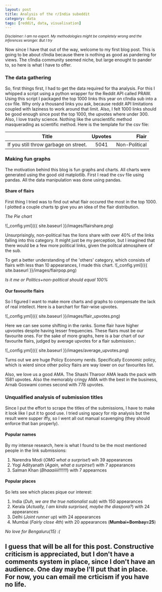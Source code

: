 ```yaml
---
layout: post
title: Analysis of the r/India subeddit
category: data
tags: [reddit, data, visualisation]
---
```


<sub>*Disclaimer: I am no expert. My methodologies might be completely wrong and the inferences wronger. But I try*<sub>

Now since I have that out of the way, welcome to my first blog post. This is going to be about r/India because there is nothing as good as pandering for views. The r/India community seemed niche, but large enought to pander to, so here is what I have to offer.

### The data gathering
So, first things first, I had to get the data required for tha analysis. For this I whipped a script using a python wrapper for the Reddit API called PRAW. Using this script I packaged the top 1000 links this year on r/India sub into a csv file. Why only a thousand links you ask, because reddit API limitations coupled with laziness to work around that limit. Also, I felt 1000 links should be good enough since post the top 1000, the upvotes where under 300. Also, I love trashy science. Nothing like the unscientific method masquerading as scientific method. Here is the template for the csv file:

| Title        | Upvotes           | Flair  |
| ------------- |:-------------:| -----:|
|If you still throw garbage on street.    | 5041 | Non-Political |


### Making fun graphs
The motivation behind this blog is fun graphs and charts. All charts were generated using the good old matplotlib.
First I read the csv file using pandas. All the data manipulation was done using pandas.

#### Share of flairs

First thing I tried was to find out what flair occured the most in the top 1000. I plotted a couple charts tp give you an idea of the flair distribution.

*The Pie chart*

![_config.yml]({{ site.baseurl }}/images/flairshare.png) 

Unsurprisingly, non-political has the lions share with over 40% of the links falling into this category. It might just be my perception, but I imagined that there would be a few more political links, given the politcal atmosphere of the sub. 

To get a better understanding of the 'others' category, which consists of flairs with less than 10 appearances, I made this chart.
![_config.yml]({{ site.baseurl }}/images/flairpop.png) 

*Is it me or Politics+non-political should equal 100%*

#### Our favourite flairs

So I figured I want to make more charts and graphs to compensate the lack of real intellect. Here is a barchart for flair-wise upvotes.

![_config.yml]({{ site.baseurl }}/images/flair_upvotes.png) 

Here we can see some shifting in the ranks. Some flair have higher upvootes despite having lesser frequencies. These flairs must be our favourite ones. For the sake of more graphs, here is a bar chart of our favourite flairs, judged by average upvotes for a flair submission.:

![_config.yml]({{ site.baseurl }}/images/average_upvotes.png) 

Turns out we are huge Policy Economy nerds. Specifically Economic policy, which is wierd since other policy flairs are way lower on our favourites list. 

Also, we love us a good AMA. The Shashi Tharoor AMA leads the pack with 1581 upvotes. Also the memorably cringy AMA with the best in the business, Arnab Goswami comes second with 778 upvotes. 

### Unqualified analysis of submission titles

Since I put the effort to scrape the titles of the submissions, I have to make it look like I put it to good use. I tried using spacy for nlp analysis but the result were supper iffy, so I went all out manual scavenging (they should enforce that ban properly).

#### Popular names

By my intense research, here is what I found to be the most mentioned people in the link submissions:

1. Narendra Modi (*OMG what a surprise!*) wih 39 appearances
2. Yogi Adityanath (*Again, what a surpirse!*) with 7 appearances
3. Salman Khan (*Bhaaaiiii!!!!!!!*) with 7 appearnces


#### Popular places

So lets see which places pique our interest:

1. India (*Duh, we are the true nationalist sub*) with 150 appearances
2. Kerala (*Actually, I am kinda surprised, maybe the diaspora?*) with 24 appearances
3. Delhi (*Joint runner up*) with 24 appearances
4. Mumbai (*Fairly close 4th*) with 20 appearances (**Mumbai+Bombay=25**)

*No love for Bengaluru(15) :(*

## I guess that will be all for this post. Constructive criticism is appreciated, but I don't have a comments system in place, since I don't have an audience. One day maybe I'll put that in place. For now, you can email me crticism if you have no life.
